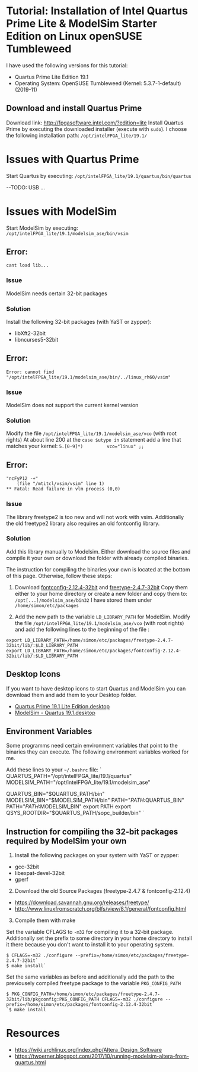 # Tutorial: Installation of Intel Quartus Prime Lite & ModelSim Starter Edition on Linux openSUSE Tumbleweed
I have used the following versions for this tutorial:
- Quartus Prime Lite Edition 19.1
- Operating System: OpenSUSE Tumbleweed (Kernel: 5.3.7-1-default) (2019-11)

## Download and install Quartus Prime
Download link: <http://fpgasoftware.intel.com/?edition=lite>
Install Quartus Prime by executing the downloaded installer (execute with `sudo`).
I choose the following installation path: `/opt/intelFPGA_lite/19.1/`

# Issues with Quartus Prime
Start Quartus by executing:
`/opt/intelFPGA_lite/19.1/quartus/bin/quartus`

--TODO:
USB ...

# Issues with ModelSim
Start ModelSim by executing:
`/opt/intelFPGA_lite/19.1/modelsim_ase/bin/vsim`

## Error:
`cant load lib...`
### Issue
ModelSim needs certain 32-bit packages
### Solution
Install the following 32-bit packages (with YaST or zypper):
- libXft2-32bit
- libncurses5-32bit

## Error:
`Error: cannot find "/opt/intelFPGA_lite/19.1/modelsim_ase/bin/../linux_rh60/vsim"`
### Issue
ModelSim does not support the current kernel version
### Solution
Modify the file `/opt/intelFPGA_lite/19.1/modelsim_ase/vco` (with root rights)
At about line 200 at the `case $utype in` statement add a line that matches your kernel:
`5.[0-9]*)         vco="linux" ;;`

## Error:
```
"ncFyP12 -+"
    (file "/mtitcl/vsim/vsim" line 1)
** Fatal: Read failure in vlm process (0,0)
```
### Issue
The library freetype2 is too new and will not work with vsim. Additionally the old freetype2 library also requires an old fontconfig library.
### Solution
Add this library manually to Modelsim. Either download the source files and compile it your own or download the folder with already compiled binaries.

The instruction for compiling the binaries your own is located at the bottom of this page. Otherwise, follow these steps:

1) Download [fontconfig-2.12.4-32bit](https://github.com/simon-77/Install-Quartus-and-ModelSim-on-Linux-openSUSE/raw/master/fontconfig-2.12.4-32bit-compiled.tar.gz) and [freetype-2.4.7-32bit](https://github.com/simon-77/Install-Quartus-and-ModelSim-on-Linux-openSUSE/raw/master/freetype-2.4.7-32bit-compiled.tar.gz)
    Copy them either to your home directory or create a new folder and copy them to: `/opt[...]/modelsim_ase/bin32`
    I have stored them under `/home/simon/etc/packages`

2) Add the new path to the variable `LD_LIBRARY_PATH` for ModelSim.
Modify the file `/opt/intelFPGA_lite/19.1/modelsim_ase/vco` (with root rights) and add the following lines to the beginning of the file :
```
export LD_LIBRARY_PATH=/home/simon/etc/packages/freetype-2.4.7-32bit/lib/:$LD_LIBRARY_PATH
export LD_LIBRARY_PATH=/home/simon/etc/packages/fontconfig-2.12.4-32bit/lib/:$LD_LIBRARY_PATH
```

## Desktop Icons
If you want to have desktop icons to start Quartus and ModelSim you can download them and add them to your Desktop folder.
- [Quartus Prime 19.1 Lite Edition.desktop](https://github.com/simon-77/Install-Quartus-and-ModelSim-on-Linux-openSUSE/raw/master/Quartus%20Prime%2019.1%20Lite%20Edition.desktop)
- [ModelSim - Quartus 19.1.desktop](https://github.com/simon-77/Install-Quartus-and-ModelSim-on-Linux-openSUSE/raw/master/ModelSim%20-%20Quartus%2019.1.desktop)

## Environment Variables
Some programms need certain environment variables that point to the binaries they can execute. The following environment variables worked for me.

Add these lines to your `~/.bashrc` file:
`
QUARTUS_PATH="/opt/intelFPGA_lite/19.1/quartus"
MODELSIM_PATH="/opt/intelFPGA_lite/19.1/modelsim_ase"

QUARTUS_BIN="$QUARTUS_PATH/bin"
MODELSIM_BIN="$MODELSIM_PATH/bin"
PATH="$PATH:$QUARTUS_BIN"
PATH="$PATH:$MODELSIM_BIN"
export PATH
export QSYS_ROOTDIR="$QUARTUS_PATH/sopc_builder/bin"
`

## Instruction for compiling the 32-bit packages required by ModelSim your own
1) Install the following packages on your system with YaST or zypper:
- gcc-32bit
- libexpat-devel-32bit
- gperf

2) Download the old Source Packages (freetype-2.4.7 & fontconfig-2.12.4)
- <https://download.savannah.gnu.org/releases/freetype/>
- <http://www.linuxfromscratch.org/blfs/view/8.1/general/fontconfig.html>

3) Compile them with make

Set the variable CFLAGS to `-m32` for compiling it to a 32-bit package. Additionally set the prefix to some directory in your home directory to install it there because you don't want to install it to your operating system.
```
$ CFLAGS=-m32 ./configure --prefix=/home/simon/etc/packages/freetype-2.4.7-32bit`
$ make install`
```
Set the same variables as before and additionally add the path to the previousely compiled freetype package to the variable `PKG_CONFIG_PATH`
```
$ PKG_CONFIG_PATH=/home/simon/etc/packages/freetype-2.4.7-32bit/lib/pkgconfig:PKG_CONFIG_PATH CFLAGS=-m32 ./configure --prefix=/home/simon/etc/packages/fontconfig-2.12.4-32bit`
`$ make install
```


# Resources
- <https://wiki.archlinux.org/index.php/Altera_Design_Software>
- <https://twoerner.blogspot.com/2017/10/running-modelsim-altera-from-quartus.html>
